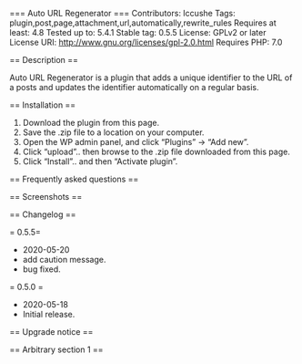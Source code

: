 === Auto URL Regenerator ===
Contributors: Iccushe
Tags: plugin,post,page,attachment,url,automatically,rewrite_rules
Requires at least: 4.8
Tested up to: 5.4.1
Stable tag: 0.5.5
License: GPLv2 or later
License URI: http://www.gnu.org/licenses/gpl-2.0.html
Requires PHP: 7.0

== Description ==

Auto URL Regenerator is a plugin that adds a unique identifier to the URL of a posts and updates the identifier automatically on a regular basis.

== Installation ==

1. Download the plugin from this page.
2. Save the .zip file to a location on your computer.
3. Open the WP admin panel, and click “Plugins” -> “Add new”.
4. Click “upload”.. then browse to the .zip file downloaded from this page.
5. Click “Install”.. and then “Activate plugin”.

== Frequently asked questions ==


== Screenshots ==


== Changelog ==

= 0.5.5=
* 2020-05-20
* add caution message.
* bug fixed.

= 0.5.0 =
* 2020-05-18
* Initial release.


== Upgrade notice ==



== Arbitrary section 1 ==